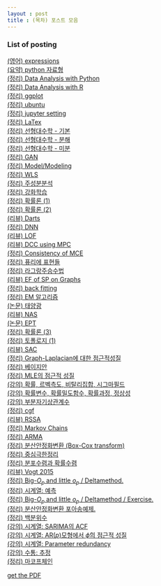 ```yaml
---
layout : post 
title : (목차) 포스트 모음 
---
```


### List of posting

[(영어) expressions](https://miruetoto.github.io/2000-01-01-ENG/)<br/>
[(요약) python 자료형](
https://miruetoto.github.io/2000-01-01-PY/)<br/>
[(정리) Data Analysis with Python](https://miruetoto.github.io/2000-01-02-PYDATA/)<br/>
[(정리) Data Analysis with R](https://miruetoto.github.io/2000-01-02-RDATA/)<br/>
[(정리) ggplot](https://miruetoto.github.io/2000-01-03-GGPLOT/)<br/>
[(정리) ubuntu](https://miruetoto.github.io/2000-01-04-UBUNTU/)<br/>
[(정리) jupyter setting](https://miruetoto.github.io/2000-01-05-JUPYTER/)<br/>
[(정리) LaTex](https://miruetoto.github.io/2000-01-06-LaTeX/)<br/>
[(정리) 선형대수학 - 기본](https://miruetoto.github.io/2018-10-09-LA_basic/)<br/>
[(정리) 선형대수학 - 분해](https://miruetoto.github.io/2018-10-11-LA_decomp/)<br/>
[(정리) 선형대수학 - 미분](https://miruetoto.github.io/2018-10-12-LA_derivated/)<br/>
[(정리) GAN](https://miruetoto.github.io/2018-11-01-GAN/)<br/>
[(정리) Model/Modeling](https://miruetoto.github.io/2018-11-01-Modeling/)<br/>
[(정리) WLS](https://miruetoto.github.io/2018-11-01-WLS/)<br/>
[(정리) 주성분분석](https://miruetoto.github.io/2018-11-04-PCA/)<br/>
[(정리) 강화학습](https://miruetoto.github.io/2018-11-06-RL/)<br/>
[(정리) 확률론 (1)](https://miruetoto.github.io/2018-11-15-PROB1/)<br/>
[(정리) 확률론 (2)](https://miruetoto.github.io/2018-11-16-PROB2/)<br/>
[(리뷰) Darts](https://miruetoto.github.io/2019-02-08-Darts/)<br/>
[(정리) DNN](https://miruetoto.github.io/2019-02-13-DNN/)<br/>
[(리뷰) LOF](https://miruetoto.github.io/2019-03-21-LOF/)<br/>
[(리뷰) DCC using MPC](https://miruetoto.github.io/2019-04-02-MPC/)<br/>
[(정리) Consistency of MCE](https://miruetoto.github.io/2019-04-07-MCE/)<br/>
[(정리) 퓨리에 표현들](https://miruetoto.github.io/2019-04-16-FT/)<br/>
[(정리) 라그랑주승수법](https://miruetoto.github.io/2019-04-27-LAGRANGE/)<br/>
[(리뷰) EF of SP on Graphs](https://miruetoto.github.io/2019-05-20-EFSPG/)<br/>
[(정리) back fitting](https://miruetoto.github.io/2019-06-17-BCKF/)<br/>
[(정리) EM 알고리즘](https://miruetoto.github.io/2019-06-19-EM/)<br/>
[(논문) 태양광](https://miruetoto.github.io/2019-06-21-SPdata/)<br/>
[(리뷰) NAS](https://miruetoto.github.io/2019-06-22-NAS/)<br/>
[(논문) EPT](https://miruetoto.github.io/2019-07-22-EPT/)<br/>
[(정리) 확률론 (3)](https://miruetoto.github.io/2019-07-28-PROB3/)<br/>
[(정리) 토폴로지 (1)](https://miruetoto.github.io/2019-07-29-TPLG1/)<br/>
[(리뷰) SAC](https://miruetoto.github.io/2019-08-22-SAC/)<br/>
[(정리) Graph-Laplacian에 대한 점근적성질](https://miruetoto.github.io/2019-11-04-GLP/)<br/>
[(정리) 베이지안](https://miruetoto.github.io/2019-11-24-BYSN/)<br/>
[(정리) MLE의 점근적 성질](https://miruetoto.github.io/2019-12-07-FI/)<br/>
[(강의) 확률, 르벡측도, 비탈리집합, 시그마필드](https://miruetoto.github.io/2020-03-12-TS1/)<br/>
[(강의) 확률변수, 확률밀도함수, 확률과정, 정상성](https://miruetoto.github.io/2020-03-18-TS2/)<br/>
[(강의) 부분자기상관계수](https://miruetoto.github.io/2020-04-12-PACF/)<br/>
[(정리) cgf](https://miruetoto.github.io/2020-04-14-CGF/)<br/>
[(리뷰) RSSA](https://miruetoto.github.io/2020-04-14-RSSA/)<br/>
[(정리) Markov Chains](https://miruetoto.github.io/2020-04-17-MARKOV/)<br/>
[(정리) ARMA](https://miruetoto.github.io/2020-04-21-ARMA/)<br/>
[(정리) 분산안정화변환 (Box-Cox transform)](https://miruetoto.github.io/2020-05-03-BOX_COX/)<br/>
[(정리) 중심극한정리](https://miruetoto.github.io/2020-05-10-MS_CH5(1)/)<br/>
[(정리) 분포수렴과 확률수렴](https://miruetoto.github.io/2020-05-14-MS_CH5(2)/)<br/>
[(리뷰) Vogt 2015](https://github.com/miruetoto/miruetoto.github.io/blob/master/_posts2/2020-05-31-Vogt2015/Vogt2015.pdf)<br/>
[(정리) Big-$O_p$ and little $o_p$ / Deltamethod.](
https://github.com/miruetoto/miruetoto.github.io/blob/master/_posts2/2020-06-01-BigO_DeltaMethod/BigO_DeltaMethod.pdf)<br/>
[(정리) 시계열: 예측](
https://github.com/miruetoto/miruetoto.github.io/blob/master/_posts2/2020-06-06-TSforecasting/forecasting.pdf)<br/>
[(정리) Big-$O_p$ and little $o_p$ / Deltamethod / Exercise.](
https://github.com/miruetoto/miruetoto.github.io/blob/master/_posts2/2020-06-07-BigO_DeltaMethod_EXERCISE/BigO_DeltaMethod_EXERCISE.pdf)<br/>
[(정리) 분산안정화변환 포아송예제.](
https://github.com/miruetoto/miruetoto.github.io/blob/master/_posts2/2020-06-09-VAR_STABILIZATION/var_stabilization.pdf)<br/>
[(정리) 백분위수](https://github.com/miruetoto/miruetoto.github.io/blob/master/_posts2/2020-06-10-PERCENTILE/percentile.pdf)<br/>
[(강의) 시계열: SARIMA의 ACF](https://github.com/miruetoto/miruetoto.github.io/blob/master/_posts2/2020-06-10-SARIMA_ACF/SARIMA_ACF.pdf)<br/>
[(강의) 시계열: AR($p$)모형에서 $\hat\phi$의 점근적 성질 ](https://github.com/miruetoto/miruetoto.github.io/blob/master/_posts2/2020-06-11-ASYM_PROPERTY_OF_ESTIMATOR_OF_ARp/ASYM_PROPERTY_OF_ESTIMATOR_OF_ARp.pdf)<br/>
[(강의) 시계열: Parameter redundancy](https://github.com/miruetoto/miruetoto.github.io/blob/master/_posts2/2020-06-11-PARAM_REDUNDANCY/PARAM_REDUNDANCY.pdf)<br/>
[(강의) 수통: 추정](https://github.com/miruetoto/miruetoto.github.io/blob/master/_posts2/2020-06-13-esimation/ESTIMATION.pdf)<br/>
[(정리) 마코프체인](https://github.com/miruetoto/miruetoto.github.io/blob/master/_posts2/2020-06-23-Markov_Chain/Markov_Chain.pdf)<br/>

[get the PDF]({{https://github.com/miruetoto/miruetoto.github.io/blob/master/_posts2/2020-06-23-Markov_Chain/Markov_Chain.pdf}}/assets/mydoc.pdf)